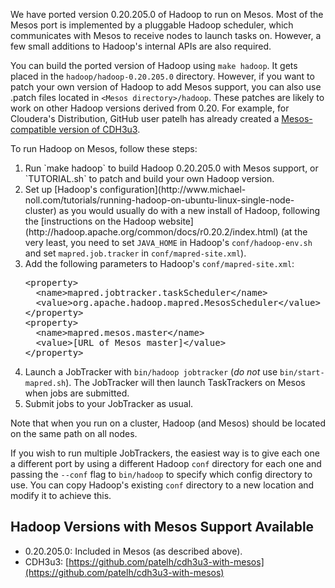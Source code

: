 We have ported version 0.20.205.0 of Hadoop to run on Mesos. Most of the Mesos port is implemented by a pluggable Hadoop scheduler, which communicates with Mesos to receive nodes to launch tasks on. However, a few small additions to Hadoop's internal APIs are also required.

You can build the ported version of Hadoop using `make hadoop`. It gets placed in the `hadoop/hadoop-0.20.205.0` directory. However, if you want to patch your own version of Hadoop to add Mesos support, you can also use .patch files located in `<Mesos directory>/hadoop`. These patches are likely to work on other Hadoop versions derived from 0.20. For example, for Cloudera's Distribution, GitHub user patelh has already created a [Mesos-compatible version of CDH3u3](https://github.com/patelh/cdh3u3-with-mesos).

To run Hadoop on Mesos, follow these steps:
<ol>
<li> Run `make hadoop` to build Hadoop 0.20.205.0 with Mesos support, or `TUTORIAL.sh` to patch and build your own Hadoop version.</li>
<li> Set up [Hadoop's configuration](http://www.michael-noll.com/tutorials/running-hadoop-on-ubuntu-linux-single-node-cluster) as you would usually do with a new install of Hadoop, following the [instructions on the Hadoop website](http://hadoop.apache.org/common/docs/r0.20.2/index.html) (at the very least, you need to set <code>JAVA_HOME</code> in Hadoop's <code>conf/hadoop-env.sh</code> and set <code>mapred.job.tracker</code> in <code>conf/mapred-site.xml</code>).</li>
</li>
<li> Add the following parameters to Hadoop's <code>conf/mapred-site.xml</code>:
<pre>
&lt;property&gt;
  &lt;name&gt;mapred.jobtracker.taskScheduler&lt;/name&gt;
  &lt;value&gt;org.apache.hadoop.mapred.MesosScheduler&lt;/value&gt;
&lt;/property&gt;
&lt;property&gt;
  &lt;name&gt;mapred.mesos.master&lt;/name&gt;
  &lt;value&gt;[URL of Mesos master]&lt;/value&gt;
&lt;/property&gt;
</pre>
</li>
<li> Launch a JobTracker with <code>bin/hadoop jobtracker</code> (<i>do not</i> use <code>bin/start-mapred.sh</code>). The JobTracker will then launch TaskTrackers on Mesos when jobs are submitted.</li>
<li> Submit jobs to your JobTracker as usual.</li>
</ol>

Note that when you run on a cluster, Hadoop (and Mesos) should be located on the same path on all nodes.

If you wish to run multiple JobTrackers, the easiest way is to give each one a different port by using a different Hadoop `conf` directory for each one and passing the `--conf` flag to `bin/hadoop` to specify which config directory to use. You can copy Hadoop's existing `conf` directory to a new location and modify it to achieve this.

## Hadoop Versions with Mesos Support Available

* 0.20.205.0: Included in Mesos (as described above).
* CDH3u3: [https://github.com/patelh/cdh3u3-with-mesos](https://github.com/patelh/cdh3u3-with-mesos)